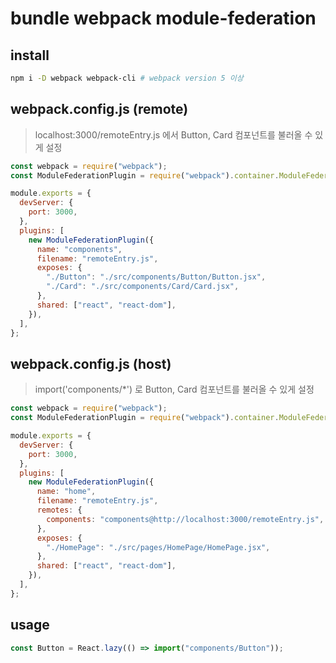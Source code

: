 # bundle webpack module-federation

## install

```sh
npm i -D webpack webpack-cli # webpack version 5 이상
```

## webpack.config.js (remote)

> localhost:3000/remoteEntry.js 에서 Button, Card 컴포넌트를 불러올 수 있게 설정

```js
const webpack = require("webpack");
const ModuleFederationPlugin = require("webpack").container.ModuleFederationPlugin;

module.exports = {
  devServer: {
    port: 3000,
  },
  plugins: [
    new ModuleFederationPlugin({
      name: "components",
      filename: "remoteEntry.js",
      exposes: {
        "./Button": "./src/components/Button/Button.jsx",
        "./Card": "./src/components/Card/Card.jsx",
      },
      shared: ["react", "react-dom"],
    }),
  ],
};
```

## webpack.config.js (host)

> import('components/\*') 로 Button, Card 컴포넌트를 불러올 수 있게 설정

```js
const webpack = require("webpack");
const ModuleFederationPlugin = require("webpack").container.ModuleFederationPlugin;

module.exports = {
  devServer: {
    port: 3000,
  },
  plugins: [
    new ModuleFederationPlugin({
      name: "home",
      filename: "remoteEntry.js",
      remotes: {
        components: "components@http://localhost:3000/remoteEntry.js",
      },
      exposes: {
        "./HomePage": "./src/pages/HomePage/HomePage.jsx",
      },
      shared: ["react", "react-dom"],
    }),
  ],
};
```

## usage

```js
const Button = React.lazy(() => import("components/Button"));
```
